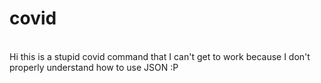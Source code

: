 # covid
<br>
Hi this is a stupid covid command that I can't get to work because I don't properly understand how to use JSON :P
